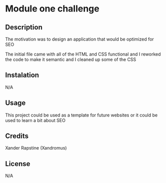 # Module one challenge 

## Description

The motivation was to design an application that would be optimized for SEO

The initial file came with all of the HTML and CSS functional and I reworked the code to make it semantic and I cleaned up some of the CSS

## Instalation

N/A

## Usage

This project could be used as a template for future websites or it could be used to learn a bit about SEO

## Credits

Xander Rapstine (Xandromus)

## License

N/A
